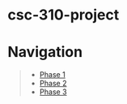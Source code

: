 # csc-310-project
# **Navigation**
> * [Phase 1](https://github.com/marco-colonna/csc-310-project/blob/main/phase1.md)  
> * [Phase 2](https://github.com/marco-colonna/csc-310-project/blob/main/phase2.md)  
> * [Phase 3](https://github.com/marco-colonna/csc-310-project/blob/main/phase3.md)
